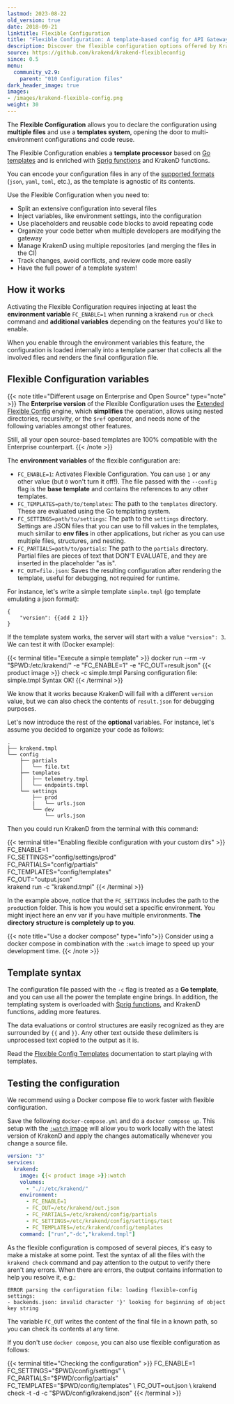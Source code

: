 ```yaml
---
lastmod: 2023-08-22
old_version: true
date: 2018-09-21
linktitle: Flexible Configuration
title: "Flexible Configuration: A template-based config for API Gateway"
description: Discover the flexible configuration options offered by KrakenD API Gateway, allowing you to customize and fine-tune your API gateway setup
source: https://github.com/krakend/krakend-flexibleconfig
since: 0.5
menu:
  community_v2.9:
    parent: "010 Configuration files"
dark_header_image: true
images:
- /images/krakend-flexible-config.png
weight: 30
---
```

The **Flexible Configuration** allows you to declare the configuration using **multiple files** and use a **templates system**, opening the door to multi-environment configurations and code reuse.

The Flexible Configuration enables a **template processor** based on [Go templates](https://golang.org/pkg/text/template/) and is enriched with [Sprig functions](http://masterminds.github.io/sprig/) and KrakenD functions.

You can encode your configuration files in any of the [supported formats](/docs/v2.9/configuration/supported-formats/) (`json`, `yaml`, `toml`, etc.), as the template is agnostic of its contents.

Use the Flexible Configuration when you need to:

- Split an extensive configuration into several files
- Inject variables, like environment settings, into the configuration
- Use placeholders and reusable code blocks to avoid repeating code
- Organize your code better when multiple developers are modifying the gateway
- Manage KrakenD using multiple repositories (and merging the files in the CI)
- Track changes, avoid conflicts, and review code more easily
- Have the full power of a template system!

## How it works

Activating the Flexible Configuration requires injecting at least the **environment variable** `FC_ENABLE=1` when running a krakend `run` or `check` command and **additional variables** depending on the features you'd like to enable.

When you enable through the environment variables this feature, the configuration is loaded internally into a template parser that collects all the involved files and renders the final configuration file.

## Flexible Configuration variables

{{< note title="Different usage on Enterprise and Open Source" type="note" >}}
The **Enterprise version** of the Flexible Configuration uses the [Extended Flexible Config](/docs/enterprise/configuration/flexible-config/) engine, which **simplifies** the operation, allows using nested directories, recursivity, or the `$ref` operator, and needs none of the following variables amongst other features.

Still, all your open source-based templates are 100% compatible with the Enterprise counterpart.
{{< /note >}}


The **environment variables** of the flexible configuration are:

- `FC_ENABLE=1`: Activates Flexible Configuration. You can use `1` or any other value (but `0` won't turn it off!). The file passed with the `--config` flag is the **base template** and contains the references to any other templates.
- `FC_TEMPLATES=path/to/templates`: The path to the `templates` directory. These are evaluated using the Go templating system.
- `FC_SETTINGS=path/to/settings`: The path to the `settings` directory. Settings are JSON files that you can use to fill values in the templates, much similar to **env files** in other applications, but richer as you can use multiple files, structures, and nesting.
- `FC_PARTIALS=path/to/partials`: The path to the `partials` directory. Partial files are pieces of text that DON'T EVALUATE, and they are inserted in the placeholder "as is".
- `FC_OUT=file.json`: Saves the resulting configuration after rendering the template, useful for debugging, not required for runtime.


For instance, let's write a simple template `simple.tmpl` (go template emulating a json format):

```go-text-template
{
    "version": {{add 2 1}}
}
```

If the template system works, the server will start with a value `"version": 3`. We can test it with (Docker example):

{{< terminal title="Execute a simple template" >}}
docker run --rm -v "$PWD:/etc/krakend/" -e "FC_ENABLE=1" -e "FC_OUT=result.json" {{< product image >}} check -c simple.tmpl
Parsing configuration file: simple.tmpl
Syntax OK!
{{< /terminal >}}

We know that it works because KrakenD will fail with a different `version` value, but we can also check the contents of `result.json` for debugging purposes.

Let's now introduce the rest of the **optional** variables. For instance, let's assume you decided to organize your code as follows:

```
.
├── krakend.tmpl
└── config
    ├── partials
    │   └── file.txt
    ├── templates
    │   ├── telemetry.tmpl
    │   └── endpoints.tmpl
    └── settings
        ├── prod
        |   └── urls.json
        └── dev
            └── urls.json
```

Then you could run KrakenD from the terminal with this command:

{{< terminal title="Enabling flexible configuration with your custom dirs" >}}
FC_ENABLE=1 \
FC_SETTINGS="config/settings/prod" \
FC_PARTIALS="config/partials" \
FC_TEMPLATES="config/templates" \
FC_OUT="output.json" \
krakend run -c "krakend.tmpl"
{{< /terminal >}}

In the example above, notice that the `FC_SETTINGS` includes the path to the `prod`uction folder. This is how you would set a specific environment. You might inject here an env var if you have multiple environments. **The directory structure is completely up to you**.

{{< note title="Use a docker compose" type="info">}}
Consider using a docker compose in combination with the `:watch` image to speed up your development time.
{{< /note >}}

## Template syntax
The configuration file passed with the `-c` flag is treated as a **Go template**, and you can use all the power the template engine brings. In addition, the templating system is overloaded with [Sprig functions](http://masterminds.github.io/sprig/), and KrakenD functions, adding more features.

The data evaluations or control structures are easily recognized as they are surrounded by `{{` and `}}`. Any other text outside these delimiters is unprocessed text copied to the output as it is.

Read the [Flexible Config Templates](/docs/v2.9/configuration/templates/) documentation to start playing with templates.

## Testing the configuration
We recommend using a Docker compose file to work faster with flexible configuration.

Save the following `docker-compose.yml` and do a `docker compose up`. This setup with the [`:watch` image](/docs/v2.9/developer/hot-reload/) will allow you to work locally with the latest version of KrakenD and apply the changes automatically whenever you change a source file.

```yml
version: "3"
services:
  krakend:
    image: {{< product image >}}:watch
    volumes:
      - "./:/etc/krakend/"
    environment:
      - FC_ENABLE=1
      - FC_OUT=/etc/krakend/out.json
      - FC_PARTIALS=/etc/krakend/config/partials
      - FC_SETTINGS=/etc/krakend/config/settings/test
      - FC_TEMPLATES=/etc/krakend/config/templates
    command: ["run","-dc","krakend.tmpl"]
```


As the flexible configuration is composed of several pieces, it's easy to make a mistake at some point. Test the syntax of all the files with the `krakend check` command and pay attention to the output to verify there aren't any errors. When there are errors, the output contains information to help you resolve it, e.g.:

```
ERROR parsing the configuration file: loading flexible-config settings:
- backends.json: invalid character '}' looking for beginning of object key string
```

The variable `FC_OUT` writes the content of the final file in a known path, so you can check its contents at any time.

If you don't use `docker compose`, you can also use flexible configuration as follows:

{{< terminal title="Checking the configuration" >}}
FC_ENABLE=1 \
FC_SETTINGS="$PWD/config/settings" \
FC_PARTIALS="$PWD/config/partials" \
FC_TEMPLATES="$PWD/config/templates" \
FC_OUT=out.json \
krakend check -t -d -c "$PWD/config/krakend.json"
{{< /terminal >}}